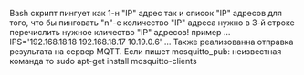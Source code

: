 Bash скрипт пингует как 1-н "IP" адрес так и список "IP" адресов
для того, что бы пинговать "n"-е количество "IP" адреса нужно в 3-й строке перечислить нужное кличество
"IP" адресов! 
пример 
...
IPS='192.168.18.18
192.168.18.17
10.19.0.6'
...
Также реализованна отправка результата на сервер MQTT.
Если пишет 
mosquitto_pub: неизвестная команда
то 
sudo apt-get install mosquitto-clients